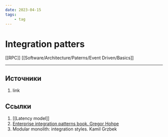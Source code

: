 ```yaml
---
date: 2023-04-15
tags:
    - tag
---
```

# Integration patters

[[RPC]]
[[Software/Architecture/Paterns/Event Driven/Basics]]

---

## Источники

1. link

## Ссылки

1. [[Latency model]]
1. [Enterprise integration patterns book. Gregor Hohpe](https://www.enterpriseintegrationpatterns.com/)
1. Modular monolith: integration styles. Kamil Grzbek
